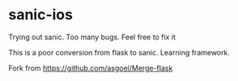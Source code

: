 # sanic-ios
Trying out sanic. Too many bugs. Feel free to fix it 

This is a poor conversion from flask to sanic. Learning framework.

Fork from https://github.com/asgoel/Merge-flask
